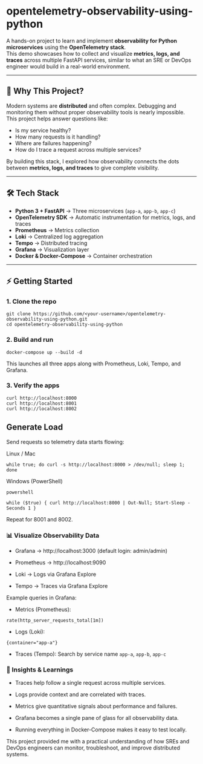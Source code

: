 # opentelemetry-observability-using-python

A hands-on project to learn and implement **observability for Python microservices** using the **OpenTelemetry stack**.  
This demo showcases how to collect and visualize **metrics, logs, and traces** across multiple FastAPI services, similar to what an SRE or DevOps engineer would build in a real-world environment.

---

## 🚀 Why This Project?
Modern systems are **distributed** and often complex. Debugging and monitoring them without proper observability tools is nearly impossible.  
This project helps answer questions like:
- Is my service healthy?
- How many requests is it handling?
- Where are failures happening?
- How do I trace a request across multiple services?

By building this stack, I explored how observability connects the dots between **metrics, logs, and traces** to give complete visibility.

---

## 🛠️ Tech Stack
- **Python 3 + FastAPI** → Three microservices (`app-a`, `app-b`, `app-c`)  
- **OpenTelemetry SDK** → Automatic instrumentation for metrics, logs, and traces  
- **Prometheus** → Metrics collection  
- **Loki** → Centralized log aggregation  
- **Tempo** → Distributed tracing  
- **Grafana** → Visualization layer  
- **Docker & Docker-Compose** → Container orchestration  

---

## ⚡ Getting Started

### 1. Clone the repo
```
git clone https://github.com/<your-username>/opentelemetry-observability-using-python.git
cd opentelemetry-observability-using-python
```
### 2. Build and run
```
docker-compose up --build -d
```
This launches all three apps along with Prometheus, Loki, Tempo, and Grafana.
### 3. Verify the apps
```
curl http://localhost:8000
curl http://localhost:8001
curl http://localhost:8002
```
## Generate Load
Send requests so telemetry data starts flowing:

Linux / Mac

```
while true; do curl -s http://localhost:8000 > /dev/null; sleep 1; done
```
Windows (PowerShell)
```
powershell

while ($true) { curl http://localhost:8000 | Out-Null; Start-Sleep -Seconds 1 }
```
Repeat for 8001 and 8002.

### 📊 Visualize Observability Data
- Grafana → http://localhost:3000 (default login: admin/admin)

- Prometheus → http://localhost:9090

- Loki → Logs via Grafana Explore

- Tempo → Traces via Grafana Explore

Example queries in Grafana:

- Metrics (Prometheus):

```
rate(http_server_requests_total[1m])
```
- Logs (Loki):

```
{container="app-a"}
```
- Traces (Tempo): Search by service name `app-a`, `app-b`, `app-c`

### 📌 Insights & Learnings
- Traces help follow a single request across multiple services.

- Logs provide context and are correlated with traces.

- Metrics give quantitative signals about performance and failures.

- Grafana becomes a single pane of glass for all observability data.

- Running everything in Docker-Compose makes it easy to test locally.

This project provided me with a practical understanding of how SREs and DevOps engineers can monitor, troubleshoot, and improve distributed systems.
